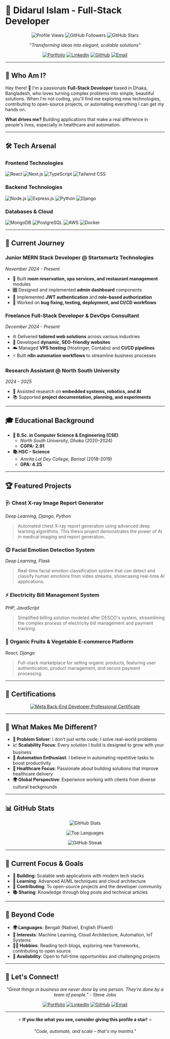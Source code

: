 # 🚀 Didarul Islam - Full-Stack Developer

<div align="center">

![Profile Views](https://komarev.com/ghpvc/?username=didarbro&color=blue&style=flat-square)
![GitHub Followers](https://img.shields.io/github/followers/didarbro?label=Followers&style=social)
![GitHub Stars](https://img.shields.io/github/stars/didarbro?label=Stars&style=social)

*"Transforming ideas into elegant, scalable solutions"*

[![Portfolio](https://img.shields.io/badge/Portfolio-FF5722?style=for-the-badge&logo=todoist&logoColor=white)](https://didarbro.github.io)
[![LinkedIn](https://img.shields.io/badge/LinkedIn-0077B5?style=for-the-badge&logo=linkedin&logoColor=white)](https://www.linkedin.com/in/didarul-islam131299/)
[![GitHub](https://img.shields.io/badge/GitHub-181717?style=for-the-badge&logo=github&logoColor=white)](https://github.com/didarbro)
[![Email](https://img.shields.io/badge/Email-D14836?style=for-the-badge&logo=gmail&logoColor=white)](mailto:didar131299@gmail.com)

</div>

---

## 🎯 Who Am I?

Hey there! 👋 I'm a passionate **Full-Stack Developer** based in Dhaka, Bangladesh, who loves turning complex problems into simple, beautiful solutions. When I'm not coding, you'll find me exploring new technologies, contributing to open-source projects, or automating everything I can get my hands on.

**What drives me?** Building applications that make a real difference in people's lives, especially in healthcare and automation.

---

## 🛠️ Tech Arsenal

### **Frontend Technologies**
![React](https://img.shields.io/badge/React-20232A?style=for-the-badge&logo=react&logoColor=61DAFB)
![Next.js](https://img.shields.io/badge/Next.js-000000?style=for-the-badge&logo=next.js&logoColor=white)
![TypeScript](https://img.shields.io/badge/TypeScript-007ACC?style=for-the-badge&logo=typescript&logoColor=white)
![Tailwind CSS](https://img.shields.io/badge/Tailwind_CSS-38B2AC?style=for-the-badge&logo=tailwind-css&logoColor=white)

### **Backend Technologies**
![Node.js](https://img.shields.io/badge/Node.js-43853D?style=for-the-badge&logo=node.js&logoColor=white)
![Express.js](https://img.shields.io/badge/Express.js-404D59?style=for-the-badge&logo=express&logoColor=white)
![Python](https://img.shields.io/badge/Python-3776AB?style=for-the-badge&logo=python&logoColor=white)
![Django](https://img.shields.io/badge/Django-092E20?style=for-the-badge&logo=django&logoColor=white)

### **Databases & Cloud**
![MongoDB](https://img.shields.io/badge/MongoDB-4EA94B?style=for-the-badge&logo=mongodb&logoColor=white)
![PostgreSQL](https://img.shields.io/badge/PostgreSQL-316192?style=for-the-badge&logo=postgresql&logoColor=white)
![AWS](https://img.shields.io/badge/AWS-FF9900?style=for-the-badge&logo=amazon-aws&logoColor=white)
![Docker](https://img.shields.io/badge/Docker-2496ED?style=for-the-badge&logo=docker&logoColor=white)

---

## 🚀 Current Journey

### **Junior MERN Stack Developer** @ Startsmartz Technologies
*November 2024 - Present*
- 🏨 Built **room reservation, spa services, and restaurant management** modules
- 🎛️ Designed and implemented **admin dashboard** components
- 🔐 Implemented **JWT authentication** and **role-based authorization**
- 🚀 Worked on **bug fixing, testing, deployment, and CI/CD workflows**

### **Freelance Full-Stack Developer & DevOps Consultant**
*December 2024 - Present*
- 🌐 Delivered **tailored web solutions** across various industries
- 📱 Developed **dynamic, SEO-friendly websites**
- ☁️ Managed **VPS hosting** (Hostinger, Contabo) and **CI/CD pipelines**
- ⚡ Built **n8n automation workflows** to streamline business processes

### **Research Assistant** @ North South University
*2024 - 2025*
- 🤖 Assisted research on **embedded systems, robotics, and AI**
- 📚 Supported **project documentation, planning, and experiments**

---

## 🎓 Educational Background

- **🎯 B.Sc. in Computer Science & Engineering (CSE)**
  - *North South University, Dhaka* (2020–2024)
  - **CGPA: 2.91**
- **📚 HSC – Science**
  - *Amrita Lal Dey College, Barisal* (2018–2019)
  - **GPA: 4.25**

---

## 🏆 Featured Projects

### **🩺 Chest X-ray Image Report Generator**
*Deep Learning, Django, Python*
> Automated chest X-ray report generation using advanced deep learning algorithms. This thesis project demonstrates the power of AI in medical imaging and report generation.

### **😊 Facial Emotion Detection System**
*Deep Learning, Flask*
> Real-time facial emotion classification system that can detect and classify human emotions from video streams, showcasing real-time AI applications.

### **⚡ Electricity Bill Management System**
*PHP, JavaScript*
> Simplified billing solution modeled after DESCO's system, streamlining the complex process of electricity bill management and payment tracking.

### **🛒 Organic Fruits & Vegetable E-commerce Platform**
*React, Django*
> Full-stack marketplace for selling organic products, featuring user authentication, product management, and secure payment processing.

---

## 📜 Certifications

<div align="center">

[![Meta Back-End Developer Professional Certificate](https://img.shields.io/badge/Meta_Back_End_Developer-Professional_Certificate-0077B5?style=for-the-badge&logo=meta&logoColor=white)](https://www.coursera.org/account/accomplishments/specialization/ZLZS9JBLYHP6)

</div>

---

## 🌟 What Makes Me Different?

- **🔧 Problem Solver**: I don't just write code; I solve real-world problems
- **📈 Scalability Focus**: Every solution I build is designed to grow with your business
- **🚀 Automation Enthusiast**: I believe in automating repetitive tasks to boost productivity
- **🎯 Healthcare Focus**: Passionate about building solutions that improve healthcare delivery
- **🌍 Global Perspective**: Experience working with clients from diverse cultural backgrounds

---

## 📊 GitHub Stats

<div align="center">

![GitHub Stats](https://github-readme-stats.vercel.app/api?username=didarbro&show_icons=true&theme=radical&hide_border=true&bg_color=0D1117&title_color=FF6B6B&icon_color=FF6B6B&text_color=FFFFFF&count_private=true)

![Top Languages](https://github-readme-stats.vercel.app/api/top-langs/?username=didarbro&layout=compact&theme=radical&hide_border=true&bg_color=0D1117&title_color=FF6B6B&text_color=FFFFFF)

![GitHub Streak](https://github-readme-stats.vercel.app/api?username=didarbro&theme=radical&hide_border=true&bg_color=0D1117&title_color=FF6B6B&text_color=FFFFFF)

</div>

---

## 🎯 Current Focus & Goals

- **🎨 Building**: Scalable web applications with modern tech stacks
- **🤖 Learning**: Advanced AI/ML techniques and cloud architecture
- **🚀 Contributing**: To open-source projects and the developer community
- **📚 Sharing**: Knowledge through blog posts and technical articles

---

## 🌱 Beyond Code

- **🌍 Languages**: Bengali (Native), English (Fluent)
- **🎯 Interests**: Machine Learning, Cloud Architecture, Automation, IoT Systems
- **🏃‍♂️ Hobbies**: Reading tech blogs, exploring new frameworks, contributing to open source
- **💼 Availability**: Open to full-time opportunities and challenging projects

---

## 🤝 Let's Connect!

<div align="center">

*"Great things in business are never done by one person. They're done by a team of people."* - Steve Jobs

</div>

<div align="center">

[![Portfolio](https://img.shields.io/badge/Portfolio-FF5722?style=for-the-badge&logo=todoist&logoColor=white)](https://didarbro.github.io)
[![LinkedIn](https://img.shields.io/badge/LinkedIn-0077B5?style=for-the-badge&logo=linkedin&logoColor=white)](https://www.linkedin.com/in/didarul-islam131299/)
[![GitHub](https://img.shields.io/badge/GitHub-181717?style=for-the-badge&logo=github&logoColor=white)](https://github.com/didarbro)
[![Email](https://img.shields.io/badge/Email-D14836?style=for-the-badge&logo=gmail&logoColor=white)](mailto:didar131299@gmail.com)

</div>

---

<div align="center">

⭐ **If you like what you see, consider giving this profile a star!** ⭐

*"Code, automate, and scale – that's my mantra."*

</div>

